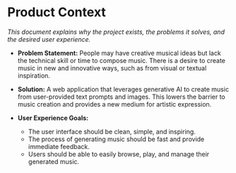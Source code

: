 # Product Context

*This document explains why the project exists, the problems it solves, and the desired user experience.*

- **Problem Statement:** People may have creative musical ideas but lack the technical skill or time to compose music. There is a desire to create music in new and innovative ways, such as from visual or textual inspiration.

- **Solution:** A web application that leverages generative AI to create music from user-provided text prompts and images. This lowers the barrier to music creation and provides a new medium for artistic expression.

- **User Experience Goals:**
  - The user interface should be clean, simple, and inspiring.
  - The process of generating music should be fast and provide immediate feedback.
  - Users should be able to easily browse, play, and manage their generated music.
